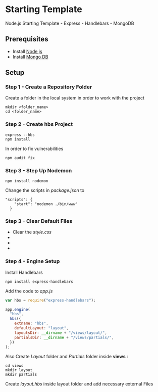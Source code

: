 # Starting Template

Node.js Starting Template - Express - Handlebars - MongoDB

## Prerequisites
- Install [Node js](https://nodejs.org/en/download/)
- Install [Mongo DB](https://www.mongodb.com/try/download/community)



## Setup

### Step 1 - Create a Repository Folder
Create a folder in the local system in order to work with the project 
```
mkdir <folder_name>
cd <folder_name>
```

### Step 2 - Create hbs Project

```
express --hbs
npm install

```
In order to fix vulnerabilities
```
npm audit fix
```

### Step 3 - Step Up Nodemon

```
npm install nodemon

```

Change the scripts in  *package.json* to

```
"scripts": {
    "start": "nodemon ./bin/www"
  }
```

### Step 3 - Clear Default Files

- Clear the *style.css*
-
-
-

### Step 4 - Engine Setup

Install Handlebars

```
npm install express-handlebars
```

Add the code to *app.js*

```javascript
var hbs = require("express-handlebars");

app.engine(
  "hbs",
  hbs({
    extname: "hbs",
    defaultLayout: "layout",
    layoutsDir: __dirname + "/views/layout/",
    partialsDir: __dirname + "/views/partials/",
  })
);

```
Also Create *Layout* folder and *Partials* folder inside **views** :

```
cd views
mkdir layout 
mkdir partials

```

Create *layout.hbs* inside layout folder and add necessary external Files
